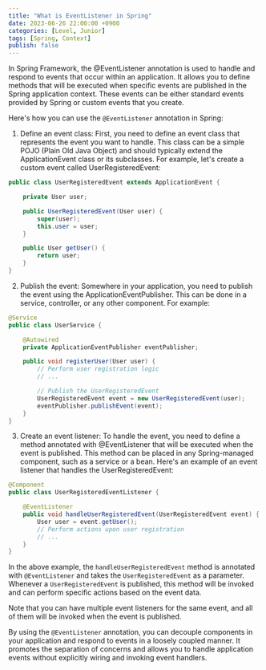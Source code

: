 ```yaml
---
title: "What is EventListener in Spring"
date: 2023-06-26 22:00:00 +0900
categories: [Level, Junior]
tags: [Spring, Context]
publish: false
---
```


In Spring Framework, the @EventListener annotation is used to handle and respond to events that occur within an application. It allows you to define methods that will be executed when specific events are published in the Spring application context. These events can be either standard events provided by Spring or custom events that you create.

Here's how you can use the `@EventListener` annotation in Spring:

1. Define an event class: First, you need to define an event class that represents the event you want to handle. This class can be a simple POJO (Plain Old Java Object) and should typically extend the ApplicationEvent class or its subclasses. For example, let's create a custom event called UserRegisteredEvent:

```java
public class UserRegisteredEvent extends ApplicationEvent {

    private User user;

    public UserRegisteredEvent(User user) {
        super(user);
        this.user = user;
    }

    public User getUser() {
        return user;
    }
}

```

2. Publish the event: Somewhere in your application, you need to publish the event using the ApplicationEventPublisher. This can be done in a service, controller, or any other component. For example:

```java
@Service
public class UserService {

    @Autowired
    private ApplicationEventPublisher eventPublisher;

    public void registerUser(User user) {
        // Perform user registration logic
        // ...

        // Publish the UserRegisteredEvent
        UserRegisteredEvent event = new UserRegisteredEvent(user);
        eventPublisher.publishEvent(event);
    }
}

```

3. Create an event listener: To handle the event, you need to define a method annotated with @EventListener that will be executed when the event is published. This method can be placed in any Spring-managed component, such as a service or a bean. Here's an example of an event listener that handles the UserRegisteredEvent:

```java
@Component
public class UserRegisteredEventListener {

    @EventListener
    public void handleUserRegisteredEvent(UserRegisteredEvent event) {
        User user = event.getUser();
        // Perform actions upon user registration
        // ...
    }
}

```

In the above example, the `handleUserRegisteredEvent` method is annotated with `@EventListener` and takes the `UserRegisteredEvent` as a parameter. Whenever a `UserRegisteredEvent` is published, this method will be invoked and can perform specific actions based on the event data.

Note that you can have multiple event listeners for the same event, and all of them will be invoked when the event is published.

By using the `@EventListener` annotation, you can decouple components in your application and respond to events in a loosely coupled manner. It promotes the separation of concerns and allows you to handle application events without explicitly wiring and invoking event handlers.